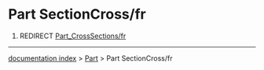 # Part SectionCross/fr
1.  REDIRECT [Part\_CrossSections/fr](Part_CrossSections/fr.md)

---
[documentation index](../README.md) > [Part](Part_Workbench.md) > Part SectionCross/fr
